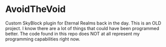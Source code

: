# AvoidTheVoid

Custom SkyBlock plugin for Eternal Realms back in the day.
This is an OLD project. I know there are a lot of things that could have been programmed better.
The code found in this repo does NOT at all represent my programming capabilities right now.

